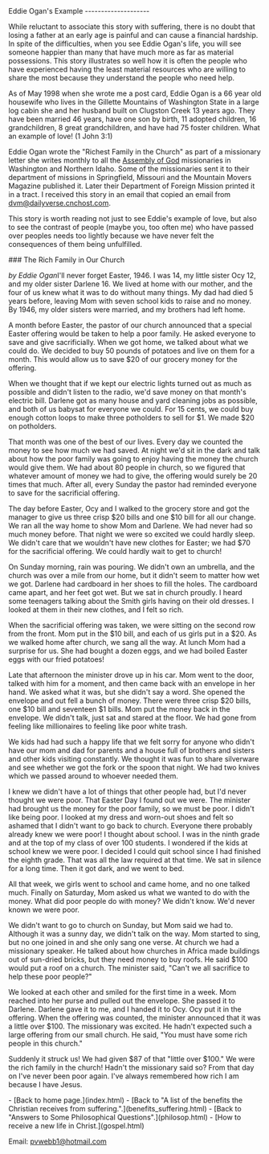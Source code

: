  <head> <title>Eddie Ogan 's Example</title> <meta content="IE=9" http-equiv="X-UA-Compatible"></meta> <link href="css/page_style.css" rel="stylesheet" type="text/css"></link> </head><body><div class="page_style"> Eddie Ogan's Example
--------------------

While reluctant to associate this story with suffering, there is no doubt that losing a father at an early age is painful and can cause a financial hardship. In spite of the difficulties, when you see Eddie Ogan's life, you will see someone happier than many that have much more as far as material possessions. This story illustrates so well how it is often the people who have experienced having the least material resources who are willing to share the most because they understand the people who need help.

As of May 1998 when she wrote me a post card, Eddie Ogan is a 66 year old housewife who lives in the Gillette Mountains of Washington State in a large log cabin she and her husband built on Clugston Creek 13 years ago. They have been married 46 years, have one son by birth, 11 adopted children, 16 grandchildren, 8 great grandchildren, and have had 75 foster children. What an example of love! (1 John 3:1)

Eddie Ogan wrote the "Richest Family in the Church" as part of a missionary letter she writes monthly to all the [Assembly of God](http://www.ag.org/) missionaries in Washington and Northern Idaho. Some of the missionaries sent it to their department of missions in Springfield, Missouri and the Mountain Movers Magazine published it. Later their Department of Foreign Mission printed it in a tract. I received this story in an email that copied an email from dvm@dailyverse.cnchost.com.

This story is worth reading not just to see Eddie's example of love, but also to see the contrast of people (maybe you, too often me) who have passed over peoples needs too lightly because we have never felt the consequences of them being unfulfilled.

<div class="p">### The Rich Family in Our Church

 *by Eddie Ogan*I'll never forget Easter, 1946. I was 14, my little sister Ocy 12, and my older sister Darlene 16. We lived at home with our mother, and the four of us knew what it was to do without many things. My dad had died 5 years before, leaving Mom with seven school kids to raise and no money. By 1946, my older sisters were married, and my brothers had left home.

A month before Easter, the pastor of our church announced that a special Easter offering would be taken to help a poor family. He asked everyone to save and give sacrificially. When we got home, we talked about what we could do. We decided to buy 50 pounds of potatoes and live on them for a month. This would allow us to save $20 of our grocery money for the offering.

When we thought that if we kept our electric lights turned out as much as possible and didn't listen to the radio, we'd save money on that month's electric bill. Darlene got as many house and yard cleaning jobs as possible, and both of us babysat for everyone we could. For 15 cents, we could buy enough cotton loops to make three potholders to sell for $1. We made $20 on potholders.

That month was one of the best of our lives. Every day we counted the money to see how much we had saved. At night we'd sit in the dark and talk about how the poor family was going to enjoy having the money the church would give them. We had about 80 people in church, so we figured that whatever amount of money we had to give, the offering would surely be 20 times that much. After all, every Sunday the pastor had reminded everyone to save for the sacrificial offering.

The day before Easter, Ocy and I walked to the grocery store and got the manager to give us three crisp $20 bills and one $10 bill for all our change. We ran all the way home to show Mom and Darlene. We had never had so much money before. That night we were so excited we could hardly sleep. We didn't care that we wouldn't have new clothes for Easter; we had $70 for the sacrificial offering. We could hardly wait to get to church!

On Sunday morning, rain was pouring. We didn't own an umbrella, and the church was over a mile from our home, but it didn't seem to matter how wet we got. Darlene had cardboard in her shoes to fill the holes. The cardboard came apart, and her feet got wet. But we sat in church proudly. I heard some teenagers talking about the Smith girls having on their old dresses. I looked at them in their new clothes, and I felt so rich.

When the sacrificial offering was taken, we were sitting on the second row from the front. Mom put in the $10 bill, and each of us girls put in a $20. As we walked home after church, we sang all the way. At lunch Mom had a surprise for us. She had bought a dozen eggs, and we had boiled Easter eggs with our fried potatoes!

Late that afternoon the minister drove up in his car. Mom went to the door, talked with him for a moment, and then came back with an envelope in her hand. We asked what it was, but she didn't say a word. She opened the envelope and out fell a bunch of money. There were three crisp $20 bills, one $10 bill and seventeen $1 bills. Mom put the money back in the envelope. We didn't talk, just sat and stared at the floor. We had gone from feeling like millionaires to feeling like poor white trash.

We kids had had such a happy life that we felt sorry for anyone who didn't have our mom and dad for parents and a house full of brothers and sisters and other kids visiting constantly. We thought it was fun to share silverware and see whether we got the fork or the spoon that night. We had two knives which we passed around to whoever needed them.

I knew we didn't have a lot of things that other people had, but I'd never thought we were poor. That Easter Day I found out we were. The minister had brought us the money for the poor family, so we must be poor. I didn't like being poor. I looked at my dress and worn-out shoes and felt so ashamed that I didn't want to go back to church. Everyone there probably already knew we were poor! I thought about school. I was in the ninth grade and at the top of my class of over 100 students. I wondered if the kids at school knew we were poor. I decided I could quit school since I had finished the eighth grade. That was all the law required at that time. We sat in silence for a long time. Then it got dark, and we went to bed.

All that week, we girls went to school and came home, and no one talked much. Finally on Saturday, Mom asked us what we wanted to do with the money. What did poor people do with money? We didn't know. We'd never known we were poor.

We didn't want to go to church on Sunday, but Mom said we had to. Although it was a sunny day, we didn't talk on the way. Mom started to sing, but no one joined in and she only sang one verse. At church we had a missionary speaker. He talked about how churches in Africa made buildings out of sun-dried bricks, but they need money to buy roofs. He said $100 would put a roof on a church. The minister said, "Can't we all sacrifice to help these poor people?"

We looked at each other and smiled for the first time in a week. Mom reached into her purse and pulled out the envelope. She passed it to Darlene. Darlene gave it to me, and I handed it to Ocy. Ocy put it in the offering. When the offering was counted, the minister announced that it was a little over $100. The missionary was excited. He hadn't expected such a large offering from our small church. He said, "You must have some rich people in this church."

Suddenly it struck us! We had given $87 of that "little over $100." We were the rich family in the church! Hadn't the missionary said so? From that day on I've never been poor again. I've always remembered how rich I am because I have Jesus.

 </div>  </div>- [Back to home page.](index.html)
- [Back to "A list of the benefits the Christian receives from suffering.".](benefits_suffering.html)
- [Back to "Answers to Some Philosophical Questions".](philosop.html)
- [How to receive a new life in Christ.](gospel.html)

Email: [pvwebb1@hotmail.com](mailto:pvwebb1@hotmail.com)

